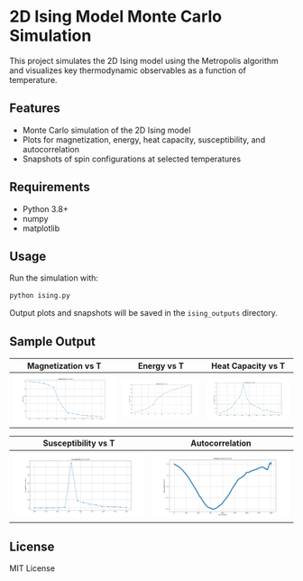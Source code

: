 # 2D Ising Model Monte Carlo Simulation

This project simulates the 2D Ising model using the Metropolis algorithm and visualizes key thermodynamic observables as a function of temperature.

## Features
- Monte Carlo simulation of the 2D Ising model
- Plots for magnetization, energy, heat capacity, susceptibility, and autocorrelation
- Snapshots of spin configurations at selected temperatures

## Requirements
- Python 3.8+
- numpy
- matplotlib

## Usage
Run the simulation with:

```bash
python ising.py
```

Output plots and snapshots will be saved in the `ising_outputs` directory.

## Sample Output

| Magnetization vs T | Energy vs T | Heat Capacity vs T |
|-------------------|-------------|--------------------|
| ![magnetization.png](magnetization.png) | ![energy.png](energy.png) | ![heat-capacity.png](heat-capacity.png) |

| Susceptibility vs T | Autocorrelation |
|---------------------|----------------|
| ![susceptibility.png](susceptibility.png) | ![autocorrelation.png](autocorrelation.png) |

## License
MIT License
